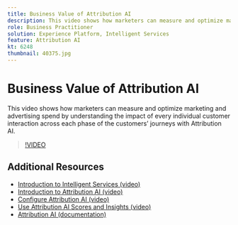 ```yaml
---
title: Business Value of Attribution AI
description: This video shows how marketers can measure and optimize marketing and advertising spend by understanding the impact of every individual customer interaction across each phase of the customers’ journeys with Attribution AI.
role: Business Practitioner
solution: Experience Platform, Intelligent Services
feature: Attribution AI
kt: 6248
thumbnail: 40375.jpg
---
```


# Business Value of Attribution AI

This video shows how marketers can measure and optimize marketing and advertising spend by understanding the impact of every individual customer interaction across each phase of the customers’ journeys with Attribution AI.

>[!VIDEO](https://video.tv.adobe.com/v/40375?quality=12&learn=on)

## Additional Resources

* [Introduction to Intelligent Services (video)](introduction-to-intelligent-services.md)
* [Introduction to Attribution AI (video)](introduction-to-attribution-ai.md)
* [Configure Attribution AI (video)](configure-attribution-ai.md)
* [Use Attribution AI Scores and Insights (video)](use-attribution-ai-scores-and-insights.md)
* [Attribution AI (documentation)](https://experienceleague.adobe.com/docs/experience-platform/intelligent-services/attribution-ai/overview.html)